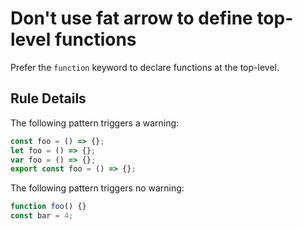 # Don't use fat arrow to define top-level functions

Prefer the `function` keyword to declare functions at the top-level.

## Rule Details

The following pattern triggers a warning:

```js
const foo = () => {};
let foo = () => {};
var foo = () => {};
export const foo = () => {};
```

The following pattern triggers no warning:

```js
function foo() {}
const bar = 4;
```
